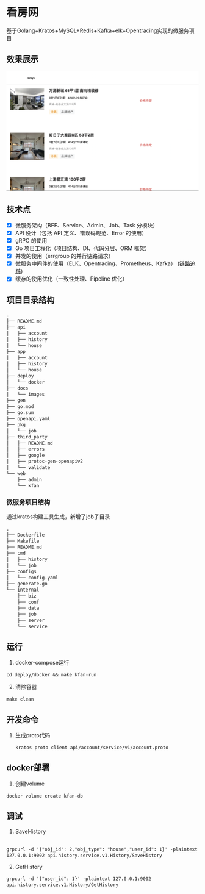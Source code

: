 # 看房网

基于Golang+Kratos+MySQL+Redis+Kafka+elk+Opentracing实现的微服务项目

## 效果展示

![](./docs/images/house-list.png)

## 技术点

- [x] 微服务架构（BFF、Service、Admin、Job、Task 分模块）
- [x] API 设计（包括 API 定义、错误码规范、Error 的使用）
- [x] gRPC 的使用
- [x] Go 项目工程化（项目结构、DI、代码分层、ORM 框架）
- [x] 并发的使用（errgroup 的并行链路请求）
- [x] 微服务中间件的使用（ELK、Opentracing、Prometheus、Kafka） ([链路追踪](./docs/链路追踪.md))
- [x] 缓存的使用优化（一致性处理、Pipeline 优化）

## 项目目录结构

```
.
├── README.md
├── api
│   ├── account 
│   ├── history
│   └── house
├── app
│   ├── account
│   ├── history
│   └── house
├── deploy
│   └── docker
├── docs
│   └── images
├── gen
├── go.mod
├── go.sum
├── openapi.yaml
├── pkg
│   └── job
├── third_party
│   ├── README.md
│   ├── errors
│   ├── google
│   ├── protoc-gen-openapiv2
│   └── validate
└── web
    ├── admin
    └── kfan
```

### 微服务项目结构

通过kratos构建工具生成，新增了job子目录

```
.
├── Dockerfile
├── Makefile
├── README.md
├── cmd
│   ├── history
│   └── job
├── configs
│   └── config.yaml
├── generate.go
└── internal
    ├── biz
    ├── conf
    ├── data
    ├── job 
    ├── server
    └── service
```

## 运行

1. docker-compose运行

```shell
cd deploy/docker && make kfan-run
```

2. 清除容器

```shell
make clean
```

## 开发命令

1. 生成proto代码

    ```shell
    kratos proto client api/account/service/v1/account.proto
    ```

## docker部署

1. 创建volume

```shell
docker volume create kfan-db
```

## 调试

1. SaveHistory
```shell

grpcurl -d '{"obj_id": 2,"obj_type": "house","user_id": 1}' -plaintext 127.0.0.1:9002 api.history.service.v1.History/SaveHistory
```

2. GetHistory

```shell
grpcurl -d '{"user_id": 1}' -plaintext 127.0.0.1:9002 api.history.service.v1.History/GetHistory
```